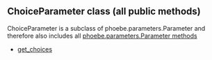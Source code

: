 ## ChoiceParameter class (all public methods)

ChoiceParameter is a subclass of phoebe.parameters.Parameter and therefore also includes all [phoebe.parameters.Parameter methods](phoebe.parameters.Parameter.md)

* [get_choices](phoebe.parameters.ChoiceParameter.get_choices.md)
